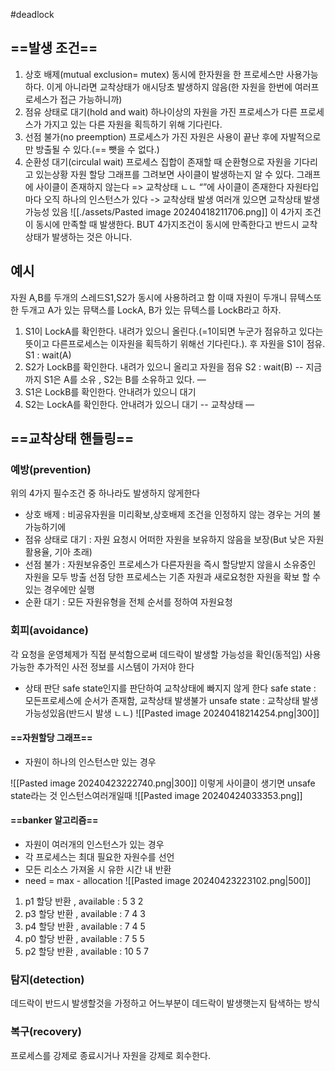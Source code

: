 #deadlock 
## ==발생 조건==
1. 상호 배제(mutual exclusion= mutex)
	동시에 한자원을 한 프로세스만 사용가능하다.
	이게 아니라면 교착상태가 애시당초 발생하지 않음(한 자원을 한번에 여러프로세스가 접근 가능하니까) 
2. 점유 상태로 대기(hold and wait)
	하나이상의 자원을 가진 프로세스가 다른 프로세스가 가지고 있는 다른 자원을 획득하기 위해 기다린다.
3. 선점 불가(no preemption)
	프로세스가 가진 자원은 사용이 끝난 후에 자발적으로만 방출될 수 있다.(== 뺏을 수 없다.)
4. 순환성 대기(circulal wait)
	프로세스 집합이 존재할 때 순환형으로 자원을 기다리고 있는상황
	자원 할당 그래프를 그려보면 사이클이 발생하는지 알 수 있다.
	그래프에 사이클이 존재하지 않는다 => 교착상태 ㄴㄴ
	“”에 사이클이 존재한다
		자원타입마다 오직 하나의 인스턴스가 있다 -> 교착상태 발생
		여러개 있으면 교착상태 발생 가능성 있음
	![[./assets/Pasted image 20240418211706.png]]
이 4가지 조건이 동시에 만족할 때 발생한다. BUT 4가지조건이 동시에 만족한다고 반드시 교착상태가 발생하는 것은 아니다.

## 예시
자원 A,B를 두개의 스레드S1,S2가 동시에 사용하려고 함
이때 자원이 두개니 뮤텍스또한 두개고 A가 있는 뮤택스를 LockA, B가 있는 뮤텍스를 LockB라고 하자.
1. S1이 LockA를 확인한다. 내려가 있으니 올린다.(=1이되면 누군가 점유하고 있다는 뜻이고 다른프로세스는 이자원을 획득하기 위해선 기다린다.). 후 자원을 S1이 점유. S1 : wait(A)
2. S2가 LockB를 확인한다. 내려가 있으니 올리고 자원을 점유 S2 : wait(B)
-- 지금까지 S1은 A를 소유 , S2는 B를 소유하고 있다. —
3. S1은 LockB를 확인한다. 안내려가 있으니 대기
4. S2는 LockA를 확인한다. 안내려가 있으니 대기
-- 교착상태 —

## ==교착상태 핸들링==
### 예방(prevention)
위의 4가지 필수조건 중 하나라도 발생하지 않게한다
- 상호 배제 : 비공유자원을 미리확보,상호배제 조건을 인정하지 않는 경우는 거의 불가능하기에
- 점유 상태로 대기 : 자원 요청시 어떠한 자원을 보유하지 않음을 보장(But 낮은 자원활용율, 기아 초래)
- 선점 불가 : 자원보유중인 프로세스가 다른자원을 즉시 할당받지 않을시 소유중인 자원을 모두 방출
	선점 당한 프로세스는 기존 자원과 새로요청한 자원을 확보 할 수 있는 경우에만 실행
- 순환 대기 : 모든 자원유형을 전체 순서를 정하여 자원요청
### 회피(avoidance)
각 요청을 운영체제가 직접 분석함으로써 데드락이 발생할 가능성을 확인(동적임)
사용가능한 추가적인 사전 정보를 시스템이 가저야 한다
- 상태 판단
	safe state인지를 판단하여 교착상태에 빠지지 않게 한다
	safe state : 모든프로세스에 순서가 존재함, 교착상태 발생불가
	unsafe state : 교착상태 발생 가능성있음(반드시 발생 ㄴㄴ)
	![[Pasted image 20240418214254.png|300]]
#### ==자원할당 그래프==
- 자원이 하나의 인스턴스만 있는 경우

![[Pasted image 20240423222740.png|300]]
이렇게 사이클이 생기면 unsafe state라는 것
인스턴스여러개일때
![[Pasted image 20240424033353.png]]
#### ==banker 알고리즘==
- 자원이 여러개의 인스턴스가 있는 경우
- 각 프로세스는 최대 필요한 자원수를 선언
- 모든 리소스 가져올 시 유한 시간 내 반환
- need = max - allocation
![[Pasted image 20240423223102.png|500]]
1. p1 할당 반환 , available : 5 3 2
2. p3 할당 반환 , available : 7 4 3
3. p4 할당 반환 , available : 7 4 5
4. p0 할당 반환 , available : 7 5 5
5. p2 할당 반환 , available : 10 5 7

### 탐지(detection)
데드락이 반드시 발생할것을 가정하고 어느부분이 데드락이 발생햇는지 탐색하는 방식
### 복구(recovery)
프로세스를 강제로 종료시거나 자원을 강제로 회수한다.